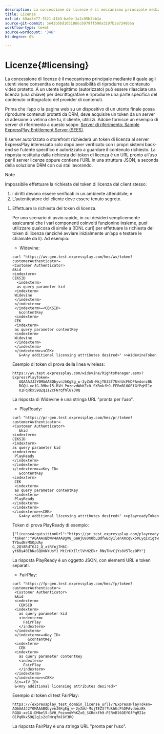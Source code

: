 ```yaml
---
description: La concessione di licenze è il meccanismo principale mediante il quale agli utenti viene consentita o negata la possibilità di riprodurre un contenuto video protetto. A un utente legittimo (autorizzato) può essere rilasciata una licenza (una chiave) per decrittografare e riprodurre una parte specifica del contenuto crittografato del provider di contenuti.
title: Licenze
exl-id: 60aa3e77-f821-41b3-ba0e-1a2c05b2bb1a
source-git-commit: be43bbbd1051886c8979ff590a3197b2a7249b6a
workflow-type: tm+mt
source-wordcount: '346'
ht-degree: 0%

---
```


# Licenze{#licensing}

La concessione di licenze è il meccanismo principale mediante il quale agli utenti viene consentita o negata la possibilità di riprodurre un contenuto video protetto. A un utente legittimo (autorizzato) può essere rilasciata una licenza (una chiave) per decrittografare e riprodurre una parte specifica del contenuto crittografato del provider di contenuti.

Prima che l’app o la pagina web su un dispositivo di un utente finale possa riprodurre contenuti protetti da DRM, deve acquisire un token da un server di adesione o vetrina che tu, il cliente, utilizzi. Adobe fornisce un esempio di server di riferimento a questo scopo: [Server di riferimento: Sample ExpressPlay Entitlement Server (SEES)](../../multi-drm-workflows/feature-topics/sees-reference-server.md).

Il server autorizzato o storefront richiederà un token di licenza al server ExpressPlay interessato solo dopo aver verificato con i propri sistemi back-end se l&#39;utente specifico è autorizzato a guardare il contenuto richiesto. La risposta restituita dalla richiesta del token di licenza è un URL pronto all’uso per il server licenze oppure contiene l’URL in una struttura JSON, a seconda della soluzione DRM con cui stai lavorando.

>[!NOTE]
>
>Impossibile effettuare la richiesta del token di licenza dal client stesso:
>1. i diritti devono essere verificati in un ambiente attendibile; e
>1. L’autenticatore del cliente deve essere tenuto segreto.


1. Effettuare la richiesta del token di licenza.

   Per uno scenario di avvio rapido, in cui desideri semplicemente assicurarsi che i vari componenti coinvolti funzionino insieme, puoi utilizzare qualcosa di simile a [!DNL curl] per effettuare la richiesta del token di licenza (anziché avviare inizialmente un’app e testare le chiamate da lì). Ad esempio:

   * Widevine:

   ```
   curl "https://wv-gen.test.expressplay.com/hms/wv/token?customerAuthenticator= 
   <Customer Authenticator> 
   &kid 
   <indexterm>
   CEKSID 
     <indexterm>
     as query parameter kid 
    <indexterm>
    Widevine 
    </indexterm> 
    </indexterm> 
    </indexterm>=<CEKSID> 
      &contentKey 
    <indexterm>
    CEK 
    <indexterm>
    as query parameter contentKey 
    <indexterm>
    Widevine 
    </indexterm> 
    </indexterm> 
    </indexterm>=<CEK> 
      &<Any additional licensing attributes desired>" >>WidevineToken 
   ```

   Esempio di token di prova della linea wireless:

   ```
   https://wv.test.expressplay.com/widevine/RightsManager.asmx?ExpressPlayToken= 
      AQAAAJJ2Y0MAAABQbyvnJ6KgEg_w-2yZmU-MsjTEZ3f7UkhUcFhDFAvdonzBk 
      RGQU-xe1G-DMbel5-BVH_PozovdWhKZx0_SXRokfh9-FERmBl6OEfGfPqMI1e 
      O1PqRkx59Q2q1s2cFNrqfml8Y3RQ 
   ```

   La risposta di Widevine è una stringa URL &quot;pronta per l’uso&quot;.

   * PlayReady:

   ```
   curl "https://pr-gen.test.expressplay.com/hms/pr/token?customerAuthenticator= 
   <Customer Authenticator> 
      &kid 
   <indexterm>
   CEKSID 
   <indexterm>
   as query parameter kid 
   <indexterm>
    PlayReady 
   </indexterm> 
   </indexterm> 
   </indexterm>=<Key ID> 
      &contentKey 
   <indexterm>
    CEK 
    <indexterm>
    as query parameter contentKey 
    <indexterm>
    PlayReady 
   </indexterm> 
   </indexterm> 
   </indexterm>=<CEK> 
      &<Any additional licensing attributes desired>" >>playreadyToken
   ```

   Token di prova PlayReady di esempio:

   ```
   {"licenseAcquisitionUrl":"https://pr.test.expressplay.com/playready/RightsManager.asmx", 
   "token":"AQAAAxBbWv4AAABgV8_GaWjU80mObLQdfwEdy1lenXmcqvx5VLyqixigtwXLthzjPxq9QDT-TYbudNrMSOpUAy 
   G_2Qt8RdTGJ2_Q_xtRfnj7H6C-yt6By40IhNaSQ0nNYUsY1_MtCrHXIltlVhN2Ekr_RNyTNvCjYs0V5TqzOPY"} 
   ```

   La risposta PlayReady è un oggetto JSON, con elementi URL e token separati.

   * FairPlay:

   ```
   curl "https://fp-gen.test.expressplay.com/hms/fp/token?customerAuthenticator= 
    <Customer Authenticator> 
    &kid 
    <indexterm>
      CEKSID 
    <indexterm>
      as query parameter kid 
      <indexterm>
        FairPlay 
      </indexterm> 
    </indexterm> 
    </indexterm>=<Key ID> 
          &contentKey 
    <indexterm>
      CEK 
    <indexterm>
      as query parameter contentKey 
      <indexterm>
        FairPlay 
      </indexterm> 
    </indexterm> 
    </indexterm>=<CEK> 
    &iv=<IV ID> 
    &<Any additional licensing attributes desired>"
   ```

   Esempio di token di test FairPlay:

   ```
   https://{expressplay_test_domain_license_url}/?ExpressPlayToken= 
   AQAAAJJ2Y0MAAABQbyvnJ6KgEg_w-2yZmU-MsjTEZ3f7UkhUcFhDFAvdonzBk 
   RGQU-xe1G-DMbel5-BVH_PozovdWhKZx0_SXRokfh9-FERmBl6OEfGfPqMI1e 
   O1PqRkx59Q2q1s2cFNrqfml8Y3RQ
   ```

   La risposta FairPlay è una stringa URL &quot;pronta per l’uso&quot;.
